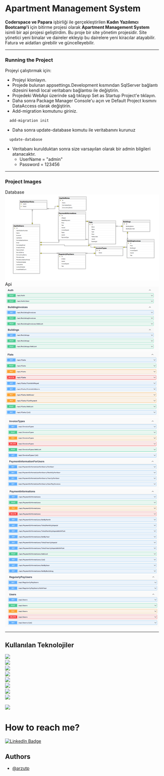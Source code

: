 # Apartment Management System
**Coderspace ve Papara** işbirliği ile gerçekleştirilen **Kadın Yazılımcı Bootcamp'i** için bitirme projesi olarak **Apartment Management System** isimli bir api projesi geliştirdim. 
Bu proje bir site yönetim projesidir. Site yönetici yeni binalar ve daireler ekleyip bu dairelere yeni kiracılar atayabilir. Fatura ve aidatları girebilir ve güncelleyebilir. 

<hr>

### Running the Project
Projeyi çalıştırmak için: 
- Projeyi klonlayın.
- Projede bulunan appsettings.Development kısmından SqlServer bağlantı dizesini kendi local veritabanı bağlantısı ile değiştirin.
- Projedeki WebApi üzerinde sağ tıklayıp Set as Startup Project'e tıklayın.
- Daha sonra Package Manager Console'u açın ve Default Project kısmını DataAccess olarak değiştirin.
- Add-migration komutunu giriniz.
```bash
  add-migration init
```
- Daha sonra update-database komutu ile veritabanını kurunuz
```bash
  update-database
```
- Veritabanı kurulduktan sonra size varsayılan olarak bir admin bilgileri atanacaktır.
    - UserName = "admin"
    - Password = 123456

<hr>

### Project Images
Database
<img src="https://github.com/arzutp/ApartmentManagementSystem/blob/master/Images/Database.png"/>
Api
<img src="https://github.com/arzutp/ApartmentManagementSystem/blob/master/Images/1.png"/>
<img src="https://github.com/arzutp/ApartmentManagementSystem/blob/master/Images/2.png"/>
<img src="https://github.com/arzutp/ApartmentManagementSystem/blob/master/Images/3.png"/>
<img src="https://github.com/arzutp/ApartmentManagementSystem/blob/master/Images/4.png"/>
<img src="https://github.com/arzutp/ApartmentManagementSystem/blob/master/Images/5.png"/>

<hr>

## Kullanılan Teknolojiler 
<img src="https://img.shields.io/badge/-C%23-lemon"></img><br/>
<img src="https://img.shields.io/badge/-ASP.NET%20CORE%20-purple"></img><br/>
<img src="https://img.shields.io/badge/-Entity%20Framework-red"></img><br/>
<img src="https://img.shields.io/badge/-AutoMapper-purple"></img><br/>
<img src="https://img.shields.io/badge/-Identity-orange"></img><br/>
<img src="https://img.shields.io/badge/-Sql%20Server-yellow"></img><br/>
<img src="https://img.shields.io/badge/-UnitOfWork-darkblue"></img><br/>
<img src="https://img.shields.io/badge/-json-blue"></img><br/>

<img src="https://media.giphy.com/media/v1.Y2lkPTc5MGI3NjExdWpzamh5M2RqM3RsMTl4NjdsZ3ZpMHVuNWZlZmpoamxhMGZrN3J1MyZlcD12MV9pbnRlcm5hbF9naWZfYnlfaWQmY3Q9Zw/L1R1tvI9svkIWwpVYr/giphy.gif"></img>

# How to reach me?
<div id="badges">
  <a href="https://www.linkedin.com/in/arzutepe/">
    <img src="https://img.shields.io/badge/LinkedIn-blue?style=for-the-badge&logo=linkedin&logoColor=white" alt="LinkedIn Badge"/>
  </a>  
</div>

## Authors

- [@arzutp](https://github.com/arzutp)
